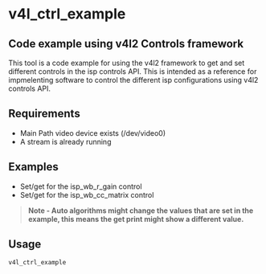 # v4l_ctrl_example
## Code example using v4l2 Controls framework

This tool is a code example for using the v4l2 framework to get and set different controls in the isp controls API.
This is intended as a reference for impmelenting software to control the different isp configurations using v4l2 controls API. 

## Requirements

- Main Path video device exists (/dev/video0)
- A stream is already running

## Examples

- Set/get for the isp_wb_r_gain control
- Set/get for the isp_wb_cc_matrix control

> **Note - Auto algorithms might change the values that are set in the example, this means the get print might show a different value.**
## Usage
```sh
v4l_ctrl_example
```
